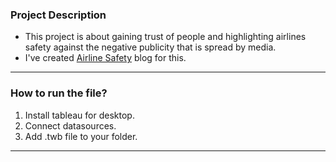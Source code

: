 ### Project Description
  - This project is about gaining trust of people and highlighting airlines safety against the negative publicity that is spread by media.
  - I've created <a href="https://sharathc77.wixsite.com/myblog" target="_blank">Airline Safety</a> blog for this.
  
---

### How to run the file?
1. Install tableau for desktop.
2. Connect datasources.
3. Add .twb file to your folder.

---
